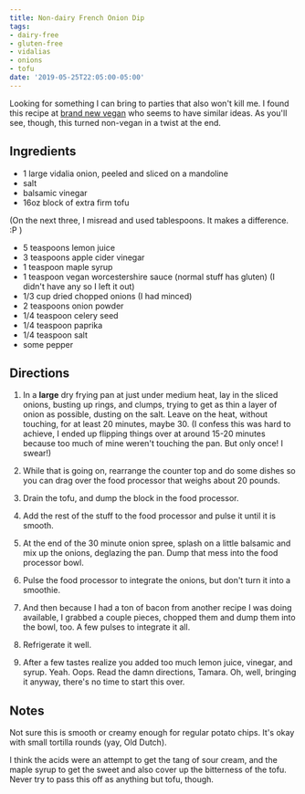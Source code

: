 ```yaml
---
title: Non-dairy French Onion Dip
tags:
- dairy-free
- gluten-free
- vidalias
- onions
- tofu
date: '2019-05-25T22:05:00-05:00'
---
```

Looking for something I can bring to parties that also won't kill me. I found this recipe at [brand new vegan](https://www.brandnewvegan.com/recipes/vegan-french-onion-dip) who seems to have similar ideas. As you'll see, though, this turned non-vegan in a twist at the end.

## Ingredients

- 1 large vidalia onion, peeled and sliced on a mandoline
- salt
- balsamic vinegar
- 16oz block of extra firm tofu

(On the next three, I misread and used tablespoons. It makes a difference. :P )
- 5 teaspoons lemon juice
- 3 teaspoons apple cider vinegar
- 1 teaspoon maple syrup
- 1 teaspoon vegan worcestershire sauce (normal stuff has gluten) (I didn't have any so I left it out)
- 1/3 cup dried chopped onions (I had minced)
- 2 teaspoons onion powder
- 1/4 teaspoon celery seed
- 1/4 teaspoon paprika
- 1/4 teaspoon salt
- some pepper

## Directions

1. In a **large** dry frying pan at just under medium heat, lay in the sliced onions, busting up rings, and clumps, trying to get as thin a layer of onion as possible, dusting on the salt. Leave on the heat, without touching, for at least 20 minutes, maybe 30. (I confess this was hard to achieve, I ended up flipping things over at around 15-20 minutes because too much of mine weren't touching the pan. But only once! I swear!)
1. While that is going on, rearrange the counter top and do some dishes so you can drag over the food processor that weighs about 20 pounds.
1. Drain the tofu, and dump the block in the food processor.
1. Add the rest of the stuff to the food processor and pulse it until it is smooth.
2. At the end of the 30 minute onion spree, splash on a little balsamic and mix up the onions, deglazing the pan. Dump that mess into the food processor bowl.
1. Pulse the food processor to integrate the onions, but don't turn it into a smoothie.

1. And then because I had a ton of bacon from another recipe I was doing available, I grabbed a couple pieces, chopped them and dump them into the bowl, too. A few pulses to integrate it all.

1. Refrigerate it well.

1. After a few tastes realize you added too much lemon juice, vinegar, and syrup. Yeah. Oops. Read the damn directions, Tamara. Oh, well, bringing it anyway, there's no time to start this over.

## Notes

Not sure this is smooth or creamy enough for regular potato chips. It's okay with small tortilla rounds (yay, Old Dutch).

I think the acids were an attempt to get the tang of sour cream, and the maple syrup to get the sweet and also cover up the bitterness of the tofu. Never try to pass this off as anything but tofu, though.
